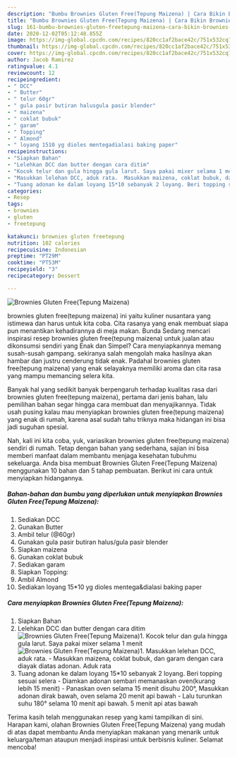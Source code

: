 ```yaml
---
description: "Bumbu Brownies Gluten Free(Tepung Maizena) | Cara Bikin Brownies Gluten Free(Tepung Maizena) Yang Bisa Manjain Lidah"
title: "Bumbu Brownies Gluten Free(Tepung Maizena) | Cara Bikin Brownies Gluten Free(Tepung Maizena) Yang Bisa Manjain Lidah"
slug: 161-bumbu-brownies-gluten-freetepung-maizena-cara-bikin-brownies-gluten-freetepung-maizena-yang-bisa-manjain-lidah
date: 2020-12-02T05:12:48.855Z
image: https://img-global.cpcdn.com/recipes/820cc1af2bace42c/751x532cq70/brownies-gluten-freetepung-maizena-foto-resep-utama.jpg
thumbnail: https://img-global.cpcdn.com/recipes/820cc1af2bace42c/751x532cq70/brownies-gluten-freetepung-maizena-foto-resep-utama.jpg
cover: https://img-global.cpcdn.com/recipes/820cc1af2bace42c/751x532cq70/brownies-gluten-freetepung-maizena-foto-resep-utama.jpg
author: Jacob Ramirez
ratingvalue: 4.1
reviewcount: 12
recipeingredient:
- " DCC"
- " Butter"
- " telur 60gr"
- " gula pasir butiran halusgula pasir blender"
- " maizena"
- " coklat bubuk"
- " garam"
- " Topping"
- " Almond"
- " loyang 1510 yg dioles mentegadialasi baking paper"
recipeinstructions:
- "Siapkan Bahan"
- "Lelehkan DCC dan butter dengan cara ditim"
- "Kocok telur dan gula hingga gula larut. Saya pakai mixer selama 1 menit"
- "Masukkan lelehan DCC, aduk rata.  Masukkan maizena, coklat bubuk, dan garam dengan cara diayak diatas adonan. Aduk rata"
- "Tuang adonan ke dalam loyang 15*10 sebanyak 2 loyang. Beri topping sesuai selera Diamkan adonan sembari memanaskan oven(kurang lebih 15 menit) Panaskan oven selama 15 menit disuhu 200°, Masukkan adonan dirak bawah, oven selama 20 menit api bawah Lalu turunkan suhu 180° selama 10 menit api bawah. 5 menit api atas bawah"
categories:
- Resep
tags:
- brownies
- gluten
- freetepung

katakunci: brownies gluten freetepung 
nutrition: 102 calories
recipecuisine: Indonesian
preptime: "PT29M"
cooktime: "PT53M"
recipeyield: "3"
recipecategory: Dessert

---
```



![Brownies Gluten Free(Tepung Maizena)](https://img-global.cpcdn.com/recipes/820cc1af2bace42c/751x532cq70/brownies-gluten-freetepung-maizena-foto-resep-utama.jpg)


brownies gluten free(tepung maizena) ini yaitu kuliner nusantara yang istimewa dan harus untuk kita coba. Cita rasanya yang enak membuat siapa pun menantikan kehadirannya di meja makan.
Bunda Sedang mencari inspirasi resep brownies gluten free(tepung maizena) untuk jualan atau dikonsumsi sendiri yang Enak dan Simpel? Cara menyiapkannya memang susah-susah gampang. sekiranya salah mengolah maka hasilnya akan hambar dan justru cenderung tidak enak. Padahal brownies gluten free(tepung maizena) yang enak selayaknya memiliki aroma dan cita rasa yang mampu memancing selera kita.



Banyak hal yang sedikit banyak berpengaruh terhadap kualitas rasa dari brownies gluten free(tepung maizena), pertama dari jenis bahan, lalu pemilihan bahan segar hingga cara membuat dan menyajikannya. Tidak usah pusing kalau mau menyiapkan brownies gluten free(tepung maizena) yang enak di rumah, karena asal sudah tahu triknya maka hidangan ini bisa jadi suguhan spesial.


Nah, kali ini kita coba, yuk, variasikan brownies gluten free(tepung maizena) sendiri di rumah. Tetap dengan bahan yang sederhana, sajian ini bisa memberi manfaat dalam membantu menjaga kesehatan tubuhmu sekeluarga. Anda bisa membuat Brownies Gluten Free(Tepung Maizena) menggunakan 10 bahan dan 5 tahap pembuatan. Berikut ini cara untuk menyiapkan hidangannya.

<!--inarticleads1-->

##### Bahan-bahan dan bumbu yang diperlukan untuk menyiapkan Brownies Gluten Free(Tepung Maizena):

1. Sediakan  DCC
1. Gunakan  Butter
1. Ambil  telur (@60gr)
1. Gunakan  gula pasir butiran halus/gula pasir blender
1. Siapkan  maizena
1. Gunakan  coklat bubuk
1. Sediakan  garam
1. Siapkan  Topping:
1. Ambil  Almond
1. Sediakan  loyang 15*10 yg dioles mentega&amp;dialasi baking paper




<!--inarticleads2-->

##### Cara menyiapkan Brownies Gluten Free(Tepung Maizena):

1. Siapkan Bahan
1. Lelehkan DCC dan butter dengan cara ditim
<img src="//assets-global.cpcdn.com/assets/icons/button_play-2c75c40dde080a61004c1f40b05d8f140eaff45d7e9e6481dc71c63d2e7c4909.png" alt="Brownies Gluten Free(Tepung Maizena)">1. Kocok telur dan gula hingga gula larut. Saya pakai mixer selama 1 menit
<img src="//assets-global.cpcdn.com/assets/icons/button_play-2c75c40dde080a61004c1f40b05d8f140eaff45d7e9e6481dc71c63d2e7c4909.png" alt="Brownies Gluten Free(Tepung Maizena)">1. Masukkan lelehan DCC, aduk rata.  - Masukkan maizena, coklat bubuk, dan garam dengan cara diayak diatas adonan. Aduk rata
1. Tuang adonan ke dalam loyang 15*10 sebanyak 2 loyang. Beri topping sesuai selera - Diamkan adonan sembari memanaskan oven(kurang lebih 15 menit) - Panaskan oven selama 15 menit disuhu 200°, Masukkan adonan dirak bawah, oven selama 20 menit api bawah - Lalu turunkan suhu 180° selama 10 menit api bawah. 5 menit api atas bawah




Terima kasih telah menggunakan resep yang kami tampilkan di sini. Harapan kami, olahan Brownies Gluten Free(Tepung Maizena) yang mudah di atas dapat membantu Anda menyiapkan makanan yang menarik untuk keluarga/teman ataupun menjadi inspirasi untuk berbisnis kuliner. Selamat mencoba!
